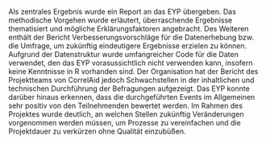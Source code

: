 Als zentrales Ergebnis wurde ein Report an das EYP übergeben. Das methodische Vorgehen wurde erläutert, überraschende Ergebnisse thematisiert und mögliche Erklärungsfaktoren angebracht. Des Weiteren enthält der Bericht Verbesserungsvorschläge für die Datenerhebung bzw. die Umfrage, um zukünftig eindeutigere Ergebnisse erzielen zu können.
Aufgrund der Datenstruktur wurde umfangreicher Code für die Daten verwendet, den das EYP vorasussichtlich nicht verwenden kann, insofern keine Kenntnisse in R vorhanden sind. Der Organisation hat der Bericht des Projektteams von CorrelAid jedoch Schwachstellen in der inhaltlichen und technischen Durchführung der Befragungen aufgezeigt. Das EYP konnte darüber hinaus erkennen, dass die durchgeführten Events im Allgemeinen sehr positiv von den Teilnehmenden bewertet werden. Im Rahmen des Projektes wurde deutlich, an welchen Stellen zukünftig Veränderungen vorgenommen werden müssen, um Prozesse zu vereinfachen und die Projektdauer zu verkürzen ohne Qualität einzubüßen.